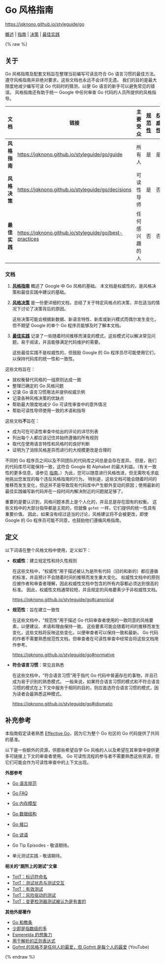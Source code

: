 # Go 风格指南

https://jqknono.github.io/styleguide/go

[概述](index) | [指南](guide) | [决策](decisions) |
[最佳实践](best-practices)

<!--

-->

{% raw %}

<a id="about"></a>

## 关于

Go 风格指南及配套文档旨在整理当前编写可读且符合 Go 语言习惯的最佳方法。 遵守风格指南并非绝对要求，这些文档也永远不会详尽无遗。 我们的目的是最大限度地减少编写可读 Go 代码时的猜测，以便 Go 语言的新手可以避免常见的错误。 风格指南还有助于统一 Google 中任何审查 Go 代码的人员所提供的风格指导。

文档            | 链接                                                  | 主要受众    | [规范性] | [权威性]
------------------- | ----------------------------------------------------- | ------------------- | ----------- | -----------
**风格指南**     | https://jqknono.github.io/styleguide/go/guide          | 所有人            | 是         | 是
**风格决策** | https://jqknono.github.io/styleguide/go/decisions      | 可读性导师 | 是         | 否
**最佳实践**  | https://jqknono.github.io/styleguide/go/best-practices | 任何感兴趣的人   | 否          | 否

[规范性]: #normative
[权威性]: #canonical

<a id="docs"></a>

### 文档

1.  **[风格指南](https://jqknono.github.io/styleguide/go/guide)** 概述了 Google 中 Go 风格的基础。 本文档是权威性的，是风格决策和最佳实践中建议的基础。

1.  **[风格决策](https://jqknono.github.io/styleguide/go/decisions)** 是一份更详细的文档，总结了关于特定风格点的决策，并在适当的情况下讨论了决策背后的原因。

    这些决策可能会根据新数据、新语言特性、新库或新兴模式而偶尔发生变化，但不期望 Google 的单个 Go 程序员能够及时了解本文档。

1.  **[最佳实践](https://jqknono.github.io/styleguide/go/best-practices)** 记录了一些随着时间推移而演变的模式，这些模式可以解决常见问题，易于阅读，并且能够满足代码维护的需要。

    这些最佳实践不是权威性的，但鼓励 Google 的 Go 程序员尽可能使用它们，以保持代码库的统一性和一致性。

这些文档旨在：

*   就权衡替代风格的一组原则达成一致
*   整理已确定的 Go 风格问题
*   记录 Go 语言习惯用法并提供权威示例
*   记录各种风格决策的优缺点
*   帮助最大限度地减少 Go 可读性审查中的意外情况
*   帮助可读性导师使用一致的术语和指导

这些文档**不**旨在：

*   成为可在可读性审查中给出的评论的详尽列表
*   列出每个人都应该记住并始终遵循的所有规则
*   取代在使用语言特性和风格时的良好判断
*   证明为了消除风格差异而进行的大规模更改是合理的

不同的 Go 程序员之间以及不同团队的代码库之间总是会存在差异。 但是，我们的代码库尽可能保持一致，这符合 Google 和 Alphabet 的最大利益。（有关一致性的更多信息，请参见 [指南](guide#consistency)。）为此，您可以随意进行风格改进，但无需吹毛求疵地挑出您发现的每个违反风格指南的行为。 特别是，这些文档可能会随着时间的推移而发生变化，但这并不是导致现有代码库中产生额外变动的原因；使用最新的最佳实践编写新代码并在一段时间内解决附近的问题就足够了。

重要的是要认识到，风格问题本质上是个人化的，并且总是存在固有的权衡。 这些文档中的大部分指导都是主观的，但就像 `gofmt` 一样，它们提供的统一性具有重要价值。 因此，如果没有经过适当的讨论，风格建议将不会被更改，即使 Google 的 Go 程序员可能不同意，也鼓励他们遵循风格指南。

<a id="definitions"></a>

## 定义

以下词语在整个风格文档中使用，定义如下：

*   **权威性**：建立规定性和持久性规则
    <a id="canonical"></a>

    在这些文档中，“权威性”用于描述被认为是所有代码（旧的和新的）都应遵循的标准，并且预计不会随着时间的推移而发生重大变化。 权威性文档中的原则应被作者和审查者理解，因此权威性文档中包含的所有内容都必须达到很高的标准。 因此，权威性文档通常较短，并且规定的风格要素少于非权威性文档。

    https://jqknono.github.io/styleguide/go#canonical

*   **规范性**：旨在建立一致性 <a id="normative"></a>

    在这些文档中，“规范性”用于描述 Go 代码审查者使用的一致同意的风格要素，以便建议、术语和理由保持一致。 这些要素可能会随着时间的推移而发生变化，这些文档将反映这些变化，以便审查者可以保持一致和最新。 Go 代码的作者不需要熟悉规范性文档，但审查者在可读性审查中经常会将这些文档用作参考。

    https://jqknono.github.io/styleguide/go#normative

*   **符合语言习惯**：常见且熟悉 <a id="idiomatic"></a>

    在这些文档中，“符合语言习惯”用于指代 Go 代码中普遍存在的事物，并且已成为易于识别的熟悉模式。 一般来说，如果符合语言习惯的模式和不符合语言习惯的模式在上下文中服务于相同的目的，则应首选符合语言习惯的模式，因为读者会最熟悉这种模式。

    https://jqknono.github.io/styleguide/go#idiomatic

<a id="references"></a>

## 补充参考

本指南假定读者熟悉 [Effective Go]，因为它为整个 Go 社区的 Go 代码提供了共同的基准。

以下是一些额外的资源，供那些希望自学 Go 风格的人以及希望在其审查中提供更多可链接上下文的审查者使用。 Go 可读性流程的参与者不需要熟悉这些资源，但它们可能会作为可读性审查中的上下文出现。

[Effective Go]: https://go.dev/doc/effective_go

**外部参考**

*   [Go 语言规范](https://go.dev/ref/spec)
*   [Go FAQ](https://go.dev/doc/faq)
*   [Go 内存模型](https://go.dev/ref/mem)
*   [Go 数据结构](https://research.swtch.com/godata)
*   [Go 接口](https://research.swtch.com/interfaces)
*   [Go 谚语](https://go-proverbs.github.io/)

*   <a id="gotip"></a> Go Tip Episodes - 敬请期待。

*   <a id="unit-testing-practices"></a> 单元测试实践 - 敬请期待。

**相关的“厕所上的测试”文章**

*   [TotT：标识符命名][tott-431]
*   [TotT：测试状态与测试交互][tott-281]
*   [TotT：有效测试][tott-324]
*   [TotT：风险驱动的测试][tott-329]
*   [TotT：变更检测器测试被认为是有害的][tott-350]

[tott-431]: https://testing.googleblog.com/2017/10/code-health-identifiernamingpostforworl.html
[tott-281]: https://testing.googleblog.com/2013/03/testing-on-toilet-testing-state-vs.html
[tott-324]: https://testing.googleblog.com/2014/05/testing-on-toilet-effective-testing.html
[tott-329]: https://testing.googleblog.com/2014/05/testing-on-toilet-risk-driven-testing.html
[tott-350]: https://testing.googleblog.com/2015/01/testing-on-toilet-change-detector-tests.html

**其他外部著作**

*   [Go 和教条](https://research.swtch.com/dogma)
*   [少即是指数级的多](https://commandcenter.blogspot.com/2012/06/less-is-exponentially-more.html)
*   [Esmerelda 的想象力](https://commandcenter.blogspot.com/2011/12/esmereldas-imagination.html)
*   [用于解析的正则表达式](https://commandcenter.blogspot.com/2011/08/regular-expressions-in-lexing-and.html)
*   [Gofmt 的风格不是任何人的最爱，但 Gofmt 是每个人的最爱](https://www.youtube.com/watch?v=PAAkCSZUG1c&t=8m43s)
    (YouTube)

<!--

-->

{% endraw %}
